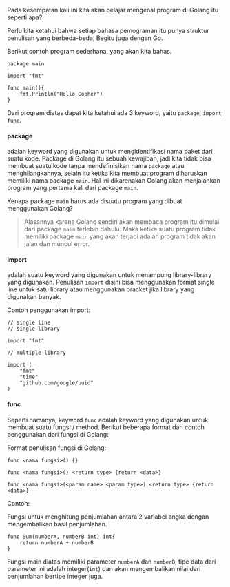 Pada kesempatan kali ini kita akan belajar mengenal program di Golang itu seperti apa?

Perlu kita ketahui bahwa setiap bahasa pemograman itu punya struktur penulisan yang berbeda-beda, Begitu juga dengan Go.


Berikut contoh program sederhana, yang akan kita bahas.

``` 
package main 

import "fmt"

func main(){
    fmt.Println("Hello Gopher")
}
```

Dari program diatas dapat kita ketahui ada 3 keyword, yaitu `package`, `import`, `func`.

#### package
adalah keyword yang digunakan untuk mengidentifikasi nama paket dari suatu kode. Package di Golang itu sebuah kewajiban, jadi kita
tidak bisa membuat suatu kode tanpa mendefinisikan nama `package` atau menghilangkannya, selain itu ketika kita membuat program diharuskan memiliki nama package `main`. Hal
ini dikarenakan Golang akan menjalankan program yang pertama kali dari package `main`.

Kenapa package `main` harus ada disuatu program yang dibuat menggunakan Golang?

> Alasannya karena Golang sendiri akan membaca program itu dimulai dari package `main` terlebih dahulu. Maka ketika suatu program tidak memiliki package `main` yang akan terjadi adalah program tidak akan jalan dan muncul error.


#### import
adalah suatu keyword yang digunakan untuk menampung library-library yang digunakan. Penulisan `import` disini bisa menggunakan format single line untuk satu library atau menggunakan bracket jika library yang digunakan banyak.

Contoh penggunakan import:
```
// single line
// single library

import "fmt"
```

```
// multiple library

import (
    "fmt"
    "time"
    "github.com/google/uuid"
)
```

#### func
Seperti namanya, keyword `func` adalah keyword yang digunakan untuk membuat suatu fungsi / method. Berikut beberapa format dan contoh penggunakan dari fungsi di Golang:

Format penulisan fungsi di Golang:

`func <nama fungsi>() {}`

`func <nama fungsi>() <return type> {return <data>}`

`func <nama fungsi>(<param name> <param type>) <return type> {return <data>}`


Contoh:

Fungsi untuk menghitung penjumlahan antara 2 variabel angka dengan mengembalikan hasil penjumlahan.

```
func Sum(numberA, numberB int) int{
    return numberA + numberB
}
```

Fungsi main diatas memiliki parameter `numberA` dan `numberB`, tipe data dari parameter ini adalah integer(`int`) dan akan mengembalikan nilai dari penjumlahan bertipe integer juga.


